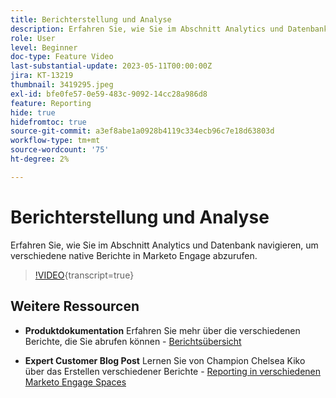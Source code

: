 ```yaml
---
title: Berichterstellung und Analyse
description: Erfahren Sie, wie Sie im Abschnitt Analytics und Datenbank navigieren, um verschiedene native Berichte in Marketo Engage abzurufen.
role: User
level: Beginner
doc-type: Feature Video
last-substantial-update: 2023-05-11T00:00:00Z
jira: KT-13219
thumbnail: 3419295.jpeg
exl-id: bfe0fe57-0e59-483c-9092-14cc28a986d8
feature: Reporting
hide: true
hidefromtoc: true
source-git-commit: a3ef8abe1a0928b4119c334ecb96c7e18d63803d
workflow-type: tm+mt
source-wordcount: '75'
ht-degree: 2%

---
```


# Berichterstellung und Analyse

Erfahren Sie, wie Sie im Abschnitt Analytics und Datenbank navigieren, um verschiedene native Berichte in Marketo Engage abzurufen.

>[!VIDEO](https://video.tv.adobe.com/v/3419295/?learn=on){transcript=true}

## Weitere Ressourcen

* **Produktdokumentation**
Erfahren Sie mehr über die verschiedenen Berichte, die Sie abrufen können - [Berichtsübersicht](https://experienceleague.adobe.com/docs/marketo/using/product-docs/reporting/reporting-overview.html?lang=en&amp;sdid=M7K4SLTS&amp;mv=email&amp;mv2=instreml)

* **Expert Customer Blog Post**
Lernen Sie von Champion Chelsea Kiko über das Erstellen verschiedener Berichte - [Reporting in verschiedenen Marketo Engage Spaces](https://nation.marketo.com/t5/product-blogs/how-marketo-champion-chelsea-kiko-reports-in-various-marketo/ba-p/242627)
